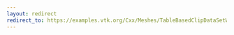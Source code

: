 ```yaml
---
layout: redirect
redirect_to: https://examples.vtk.org/Cxx/Meshes/TableBasedClipDataSetWithPolyData2/
---
```


